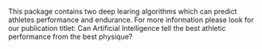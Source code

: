 This package contains two deep learing algorithms which can predict athletes performance and endurance. For more information please look for our publication titlet: Can Artificial Intelligence tell the best athletic performance from the best physique?


